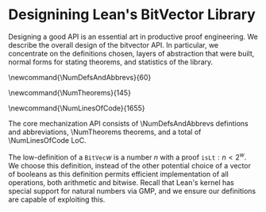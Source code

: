 # Designining Lean's BitVector Library

Designing a good API is an essential art in productive proof engineering.
We describe the overall design of the bitvector API.
In particular, we concentrate on the definitions chosen, layers of abstraction that were built,
normal forms for stating theorems, and statistics of the library.

<!---
$ lean4/lean4/src/Init/Data/BitVec $ grep -E "^(def|abbrev|protected def|private def) " *.lean | wc -l -->
\newcommand{\NumDefsAndAbbrevs}{60}
<!---
lean4/lean4/src/Init/Data/BitVec $ grep -E "^(theorem|private theorem) " *.lean | wc -l
-->
\newcommand{\NumTheorems}{145}

<!---
lean4/lean4/src/Init/Data/BitVec $ cloc . 
-->
\newcommand{\NumLinesOfCode}{1655}

The core mechanization API consists of \NumDefsAndAbbrevs defintions and abbreviations, \NumTheorems theorems, and a total of \NumLinesOfCode LoC. 

The low-definition of a $\texttt{BitVec} w$ is a number $n$ with a proof $\texttt{isLt} : n < 2^w$.
We choose this definition, instead of the other potential choice of a vector of booleans as this definition permits efficient implementation of all operations, both arithmetic and bitwise. Recall that Lean's kernel has special support for natural numbers via GMP, and we ensure our definitions are capable of exploiting this.
